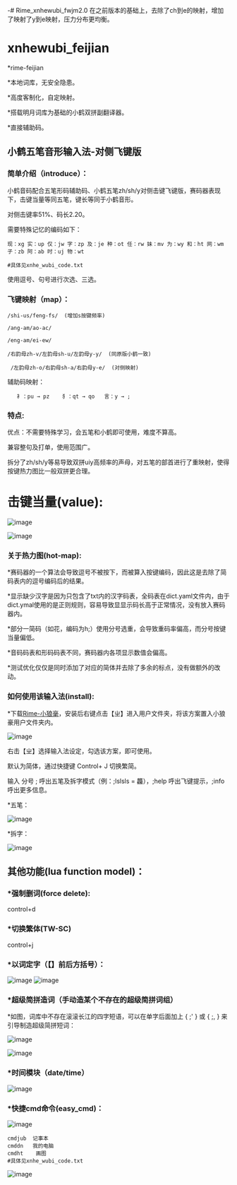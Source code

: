 -# Rime_xnhewubi_fwjm2.0
在之前版本的基础上，去除了ch到e的映射，增加了映射了y到e映射，压力分布更均衡。
# xnhewubi_feijian

*rime-feijian

*本地词库，无安全隐患。

*高度客制化，自定映射。

*搭载明月词库为基础的小鹤双拼副翻译器。

*直接辅助码。

## 小鹤五笔音形输入法-对侧飞键版

### 简单介绍（introduce）：

  小鹤音码配合五笔形码辅助码、小鹤五笔zh/sh/y对侧击键飞键版，赛码器表现下，击键当量等同五笔，键长等同于小鹤音形。
  
  对侧击键率51%、码长2.20。

  需要特殊记忆的编码如下：

    现：xg 实：up 仅：jw 字：zp 及：je 种：ot 任：rw 妹：mv 为：wy 和：ht 网：wm 子：zb 阿：ab 时：uj 物：wt
    
    #具体见xnhe_wubi_code.txt
  
  使用逗号、句号进行次选、三选。

### 飞键映射（map）：

    /shi-us/feng-fs/  (增加s按键频率)

    /ang-am/ao-ac/

    /eng-am/ei-ew/

    /右韵母zh-v/左韵母sh-u/左韵母y-y/  (同原版小鹤一致)

     /左韵母zh-o/右韵母sh-a/右韵母y-e/  (对侧映射)
   
   辅助码映射：
   
       礻：pu → pz    犭：qt → qo   言：y → ;
  
### 特点:

  优点：不需要特殊学习，会五笔和小鹤即可使用，难度不算高。
  
  兼容整句及打单，使用范围广。
  
  拆分了zh/sh/y等易导致双拼uiy高频率的声母，对五笔的部首进行了重映射，使得按键热力图比一般双拼更合理。
  
  # 击键当量(value):
  
![image](https://user-images.githubusercontent.com/49089769/232679706-c4ecd0b3-b317-4dec-a2d8-ea96b09d9592.png)

![image](https://user-images.githubusercontent.com/49089769/232679743-581b6f8b-ecce-4afd-bd04-49c01c678a1c.png)

### 关于热力图(hot-map):

*赛码器的一个算法会导致逗号不被按下，而被算入按键编码，因此这是去除了简码表内的逗号编码后的结果。

*显示缺少汉字是因为只包含了txt内的汉字码表，全码表在dict.yaml文件内，由于dict.ymal使用的是正则规则，容易导致显显示码长高于正常情况，没有放入赛码器内。

*部分一简码（如花，编码为h;）使用分号选重，会导致重码率偏高，而分号按键当量偏低。

*音码码表和形码码表不同，赛码器内各项显示数值会偏高。

*测试优化仅仅是同时添加了对应的简体并去除了多余的标点，没有做额外的改动。

### 如何使用该输入法(install):

  *下载[Rime-小狼毫](https://github.com/rime/squirrel/releases)，安装后右键点击【ㄓ】进入用户文件夹，将该方案置入小狼豪用户文件夹内。
  
  ![image](https://user-images.githubusercontent.com/49089769/231263797-801e79b0-7b3c-45e2-91eb-1d2d60a750c7.png)

  右击【ㄓ】选择输入法设定，勾选该方案，即可使用。

  默认为简体，通过快捷键 Control+ J 切换繁简。

  输入 分号 ; 呼出五笔及拆字模式（例：;lslsls = 龘），;help 呼出飞键提示，;info呼出更多信息。

*五笔：
  
![image](https://user-images.githubusercontent.com/49089769/232719730-3243ea42-d32f-40ec-90cd-8737134c806f.png)


*拆字：
  
![image](https://user-images.githubusercontent.com/49089769/232719671-c5a34b76-878c-42c9-808c-02973ba9e4a3.png)

## 其他功能(lua function model)：

### *强制删词(force delete):

control+d

### *切换繁体(TW-SC)

control+j

### *以词定字（【】前后方括号）：

![image](https://user-images.githubusercontent.com/49089769/233998959-2cdecd66-ce34-4332-a263-8db69781763f.png)
![image](https://user-images.githubusercontent.com/49089769/233999092-442481cb-2584-43e7-a3ba-2643d15b01e6.png)

### *超级简拼造词（手动造某个不存在的超级简拼词组）

*如图，词库中不存在滚滚长江的四字短语，可以在单字后面加上  {  ;'  }  或  {  ;, }  来引导制造超级简拼短词：

![image](https://user-images.githubusercontent.com/49089769/233999345-6ec31160-5592-4f5e-8136-4b726a86c71f.png)

![image](https://user-images.githubusercontent.com/49089769/233999817-a6d75484-9104-4971-a39c-a0594951729c.png)

### *时间模块（date/time）

![image](https://user-images.githubusercontent.com/49089769/234001089-c892abd0-3533-44fe-83f0-d1f1bdf790cf.png)
  
 ### *快捷cmd命令(easy_cmd)：
  
 ![image](https://user-images.githubusercontent.com/49089769/233998101-765def64-03cb-4c44-8375-bd8186ce27bb.png)

```
cmdjub  记事本
cmddn   我的电脑
cmdht    画图
#具体见xnhe_wubi_code.txt
```
  
  ![image](https://user-images.githubusercontent.com/49089769/231264822-8e3b34b9-d0cc-4f22-acad-4e1b29d6801a.png)
